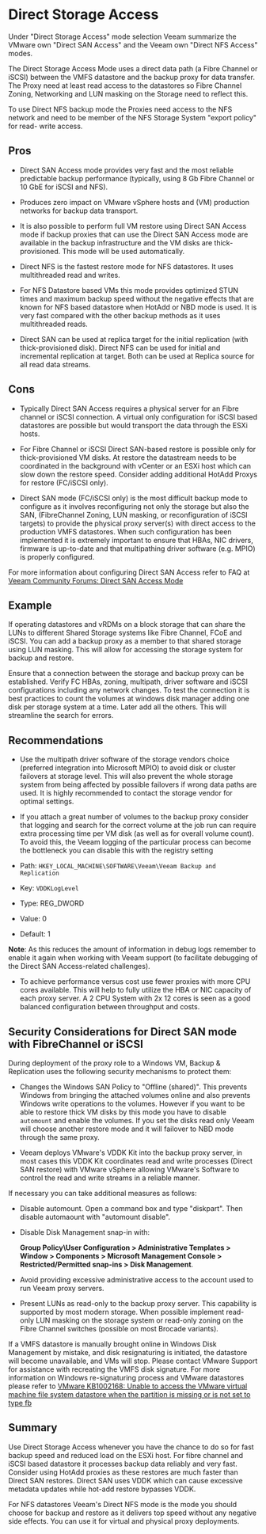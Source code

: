 # Direct Storage Access

Under "Direct Storage Access" mode selection Veeam summarize the VMware own
"Direct SAN Access" and the Veeam own  "Direct NFS Access" modes.

The Direct Storage Access Mode uses a direct data path (a Fibre Channel or iSCSI) between the VMFS datastore and the backup proxy for
data transfer. The Proxy need at least read access to the datastores so
Fibre Channel Zoning, Networking and LUN masking on the Storage need to
reflect this.

To use Direct NFS backup mode the Proxies need access to the NFS network
and need to be member of the NFS Storage System "export policy" for read-
write access.

## Pros

-   Direct SAN Access mode provides very fast and the most reliable
    predictable backup performance (typically, using 8 Gb Fibre Channel
    or 10 GbE for iSCSI and NFS).

-   Produces zero impact on VMware vSphere hosts and (VM) production networks for backup data transport.

-   It is also possible to perform full VM restore using Direct SAN Access mode if backup proxies that can use the Direct SAN Access mode are available in the backup infrastructure and the VM disks are thick-provisioned. This mode will be used automatically.

-	Direct NFS is the fastest restore mode for NFS datastores. It uses multithreaded read and writes.

- 	For NFS Datastore based VMs this mode provides optimized STUN times
	and maximum backup speed without the negative effects that are known
    for NFS based datastore when HotAdd or NBD mode is used. It is very
    fast compared with the other backup methods as it uses multithreaded
	reads.

-   Direct SAN can be used at replica target for the initial replication (with thick-provisioned disk). Direct NFS can be used for initial and incremental replication at target. Both can be used at Replica source for all read data streams.

## Cons

-   Typically Direct SAN Access requires a physical server for an Fibre
	channel or iSCSI connection. A virtual only configuration for iSCSI
	based datastores are possible but would transport the data through the
	ESXi hosts.

-   For Fibre Channel or iSCSI Direct SAN-based restore is possible only
	for thick-provisioned VM disks. At restore the datastream needs to be
    coordinated in the background with vCenter or an ESXi host which can slow down the restore speed. Consider adding additional HotAdd Proxys for restore (FC/iSCSI only).

-   Direct SAN mode (FC/iSCSI only) is the most difficult backup mode to
	configure as it involves reconfiguring not only the storage but also the SAN, (FibreChannel Zoning, LUN masking, or reconfiguration of iSCSI targets) to provide the physical proxy server(s) with direct access to the production VMFS datastores. When such configuration has been implemented it is extremely important to ensure that HBAs, NIC drivers, firmware
    is up-to-date and that multipathing driver software (e.g. MPIO) is
    properly configured.

For more information about configuring Direct SAN Access refer to FAQ
at [Veeam Community Forums: Direct SAN Access
Mode](http://forums.veeam.com/vmware-vsphere-f24/vmware-frequently-asked-questions-t9329.html#p39948)

## Example

If operating datastores and vRDMs on a block storage that can share the
LUNs to different Shared Storage systems like Fibre Channel, FCoE and iSCSI. You can add a backup proxy as a member to that shared storage using LUN masking. This will allow for accessing the storage system for backup and restore.

Ensure that a connection between the storage and backup proxy can be established. Verify FC HBAs, zoning, multipath, driver software and iSCSI configurations including any network changes. To test the connection it is best practices to count the volumes at windows disk manager adding one disk per storage system at a time. Later add all the others. This will streamline the search for errors.

## Recommendations

-   Use the multipath driver software of the storage vendors choice
    (preferred integration into Microsoft MPIO) to avoid disk or cluster
    failovers at storage level. This will also prevent the whole storage
    system from being affected by possible failovers if wrong data paths
    are used. It is highly recommended to contact the storage vendor for
	  optimal settings.

-   If you attach a great number of volumes to the backup proxy consider that logging and search for the correct volume at the job run can require extra processing time per VM disk (as well as for overall volume count). To avoid this, the Veeam logging of the particular process can become the bottleneck you can disable this with the registry setting

  -   Path: `HKEY_LOCAL_MACHINE\SOFTWARE\Veeam\Veeam Backup and Replication`
  -   Key: `VDDKLogLevel`
  -   Type: REG_DWORD
  -   Value: 0
  -   Default: 1
  
  **Note**: As this reduces the amount of information in debug logs
	remember to enable it again when working with Veeam support (to
	facilitate debugging of the Direct SAN Access-related challenges).

-   To achieve performance versus cost use fewer proxies with
    more CPU cores available. This will help to fully utilize the HBA or
    NIC capacity of each proxy server. A 2 CPU System with 2x 12 cores is seen as a good balanced configuration between throughput and costs.



## Security Considerations for Direct SAN mode with FibreChannel or iSCSI

During deployment of the proxy role to a Windows VM, Backup &
Replication uses the following security mechanisms to protect them:

-   Changes the Windows SAN Policy to "Offline (shared)". This prevents
    Windows from bringing the attached volumes online and also prevents
    Windows write operations to the volumes. However if you want to be
    able to restore thick VM disks by this mode you have to disable `automount` and enable the volumes. If you set the disks read only Veeam will choose another restore mode and it will failover to NBD mode through the same proxy.

-   Veeam deploys VMware's VDDK Kit into the backup proxy server, in most
    cases this VDDK Kit coordinates read and write processes (Direct SAN restore) with VMware vSphere allowing VMware's Software to control
    the read and write streams in a reliable manner.

If necessary you can take additional measures as follows:

- 	Disable automount. Open a command box and type "diskpart". Then disable
	automaount with "automount disable".

-   Disable Disk Management snap-in with:

    **Group Policy\User Configuration > Administrative Templates > Window >  Components > Microsoft Management Console > Restricted/Permitted snap-ins > Disk Management**.

-   Avoid providing excessive administrative access to the account used
    to run Veeam proxy servers.

-   Present LUNs as read-only to the backup proxy server. This
    capability is supported by most modern storage. When possible implement
    read-only LUN masking on the storage system or read-only zoning on the
    Fibre Channel switches (possible on most Brocade variants).

If a VMFS datastore is manually brought online in Windows Disk Management by
mistake, and disk resignaturing is initiated, the datastore will become unavailable,
and VMs will stop. Please contact VMware Support for assistance with recreating
the VMFS disk signature. For more information on Windows re-signaturing process
and VMware datastores please refer to [VMware KB1002168: Unable to access the VMware virtual machine file system datastore when the partition is missing or is not set to type fb](http://kb.vmware.com/kb/1002168)


## Summary

Use Direct Storage Access whenever you have the chance to do so for fast backup speed and reduced load on the ESXi host. For fibre channel and iSCSI based datastore it processes backup data reliably and very fast. Consider using HotAdd proxies as these restores are much faster than Direct SAN restores. Direct SAN uses VDDK which can cause excessive metadata updates while hot-add restore bypasses VDDK.

For NFS datastores Veeam's Direct NFS mode is the mode you should choose for backup and restore as it delivers top speed without any negative side effects. You can use it for virtual and physical proxy deployments.

<!-- AN2016 21.06.2016 -->
